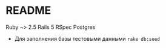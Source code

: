 # README

Ruby ~> 2.5
Rails 5
RSpec
Postgres

- Для заполнения базы тестовыми данными ```rake db:seed```